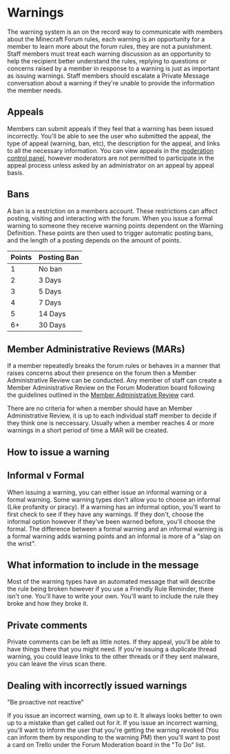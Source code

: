 # Warnings

The warning system is an on the record way to communicate with members about the Minecraft Forum rules, each warning is an opportunity for a member to learn more about the forum rules, they are not a punishment. Staff members must treat each warning discussion as an opportunity to help the recipient better understand the rules, replying to questions or concerns raised by a member in response to a warning is just as important as issuing warnings. Staff members should escalate a Private Message conversation about a warning if they're unable to provide the information the member needs.

## Appeals  

Members can submit appeals if they feel that a warning has been issued incorrectly. You'll be able to see the user who submitted the appeal, the type of appeal (warning, ban, etc), the description for the appeal, and links to all the necessary information. You can view appeals in the [moderation control panel](http://www.minecraftforum.net/cp/appeals), however moderators are not permitted to participate in the appeal process unless asked by an administrator on an appeal by appeal basis.

## Bans

A ban is a restriction on a members account. These restrictions can affect posting, visiting and interacting with the forum. When you issue a formal warning to someone they receive warning points dependent on the Warning Definition. These points are then used to trigger automatic posting bans, and the length of a posting depends on the amount of points.

| Points | Posting Ban |
| --- | --- |
| 1 | No ban |
| 2 | 3 Days |
| 3 | 5 Days |
| 4 | 7 Days |
| 5 | 14 Days | 
| 6+ | 30 Days |

## Member Administrative Reviews (MARs)

If a member repeatedly breaks the forum rules or behaves in a manner that raises concerns about their presence on the forum then a Member Administrative Review can be conducted. Any member of staff can create a Member Administrative Review on the Forum Moderation board following the guidelines outlined in the [Member Administrative Review](https://trello.com/c/4c3Dy6jJ/1867-member-administrative-review) card. 

There are no criteria for when a member should have an Member Administrative Review, it is up to each individual staff member to decide if they think one is neccessary. Usually when a member reaches 4 or more warnings in a short period of time a MAR will be created.

## How to issue a warning

## Informal v Formal

When issuing a warning, you can either issue an informal warning or a formal warning. Some warning types don't allow you to choose an informal (Like profanity or piracy). If a warning has an informal option, you'll want to first check to see if they have any warnings. If they don't, choose the informal option however if they've been warned before, you'll choose the formal. The difference between a formal warning and an informal warning is a formal warning adds warning points and an informal is more of a "slap on the wrist". 

## What information to include in the message

Most of the warning types have an automated message that will describe the rule being broken however if you use a Friendly Rule Reminder, there isn't one. You'll have to write your own. You'll want to include the rule they broke and how they broke it.

## Private comments

Private comments can be left as little notes. If they appeal, you'll be able to have things there that you might need. If you're issuing a duplicate thread warning, you could leave links to the other threads or if they sent malware, you can leave the virus scan there. 

## Dealing with incorrectly issued warnings

"Be proactive not reactive"

If you issue an incorrect warning, own up to it. It always looks better to own up to a mistake than get called out for it. If you issue an incorrect warning, you'll want to inform the user that you're getting the warning revoked (You can inform them by responding to the warning PM) then you'll want to post a card on Trello under the Forum Moderation board in the "To Do" list.
